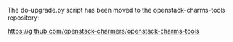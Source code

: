 The do-upgrade.py script has been moved to the openstack-charms-tools repository:

 https://github.com/openstack-charmers/openstack-charms-tools
